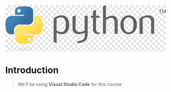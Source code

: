 ![python-logo.png](docs/image_readme/python-logo.png)
# Introduction
> We'll be using **Visual Studio Code** for this course
